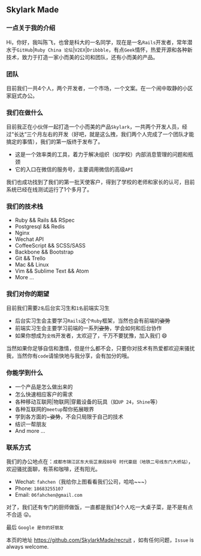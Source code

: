 ## Skylark Made

### 一点关于我的介绍

Hi，你好，我叫陈飞，也曾是科大的一名同学，现在是一名`Rails`开发者，常年潜水于`GitHub`|`Ruby China 论坛`|`V2EX`|`Dribbble`，有点`Geek`情怀，热爱开源和各种新技术，致力于打造一家小而美的公司和团队，还有小而美的产品。

### 团队

目前我们一共4个人，两个开发者，一个市场，一个文案。在一个闹中取静的小区家庭式办公。

### 我们在做什么

目前我正在小伙伴一起打造一个小而美的产品`Skylark`，一共两个开发人员，经过“长达“三个月左右的开发（好吧，就是这么拽，我们两个人完成了一个团队才能搞定的事情），我们的第一版终于发布了。

- 这是一个效率类的工具，着力于解决组织（如学校）内部消息管理的问题和瓶颈
- 它的入口在微信的服务号，主要调用微信的高级`API`

我们也成功找到了我们的第一批天使客户，得到了学校的老师和家长的认可，目前系统已经在线测试运行了1个多月了。


### 我们的技术栈
- Ruby && Rails && RSpec
- Postgresql && Redis
- Nginx
- Wechat API
- CoffeeScript && SCSS/SASS
- Backbone && Bootstrap
- Git && Trello
- Mac && Linux
- Vim && Sublime Text && Atom
- More ...


### 我们对你的期望

目前我们需要`2名`后台实习生和`1名`前端实习生
- 后台实习生会主要学习`Rails`这个`Ruby`框架，当然也会有前端的~~姿势~~
- 前端实习生会主要学习前端的一系列~~姿势~~，学会如何和后台协作
- 如果你想成为`全栈`开发者，太欢迎了，千万不要犹豫，加入我们 :smile:

当然如果你足够自信和激情，但是什么都不会，只要你对技术有热爱都欢迎来骚扰我，当然你有`code`请愉快地与我分享，会有加分的哦。


### 你能学到什么
- 一个产品是怎么做出来的
- 怎么快速相应客户的需求
- 各种移动互联网|物联网|穿戴设备的玩具（如`UP 24`，`Shine`等）
- 各种互联网的`meetup`帮你拓展眼界
- 学到各方面的~~~姿势~~，不会只局限于自己的技术
- 结识一帮朋友
- And more ...


### 联系方式

我们的办公地点在：`成都市锦江区东大街芷泉段88号 时代豪庭（地铁二号线东门大桥站）`，欢迎骚扰面聊，有茶和咖啡，还有阳光。

- Wechat: `fahchen`（我给你上图看看我们公司，哈哈~~~）
- Phone: `18683255107`
- Email: `06fahchen@gmail.com`

对了，我们还有专门的厨师做饭，一直都是我们4个人吃一大桌子菜，是不是有点不合适 :stuck_out_tongue:。

最后 `Google 是你的好朋友`

本页的地址 https://github.com/SkylarkMade/recruit ，如有任何问题，`Issue` is always welcome.
